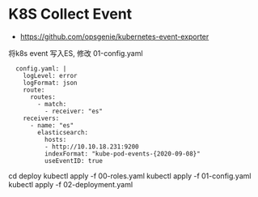 # K8S Collect  Event

* https://github.com/opsgenie/kubernetes-event-exporter

将k8s event 写入ES,  修改 01-config.yaml 

```
  config.yaml: |
    logLevel: error
    logFormat: json
    route:
      routes:
        - match:
          - receiver: "es"
    receivers:
      - name: "es"
        elasticsearch:
          hosts:
          - http://10.10.18.231:9200
          indexFormat: "kube-pod-events-{2020-09-08}"
          useEventID: true
```

cd deploy 
kubectl apply -f 00-roles.yaml
kubectl apply -f 01-config.yaml
kubectl apply -f 02-deployment.yaml
